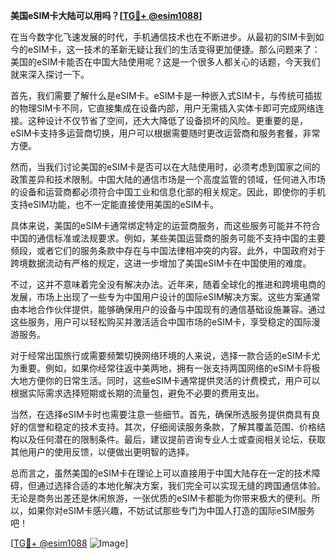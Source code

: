**美国eSIM卡大陆可以用吗？[[TG💪+ @esim1088](https://t.me/s/esim1088)]**

在当今数字化飞速发展的时代，手机通信技术也在不断进步。从最初的SIM卡到如今的eSIM卡，这一技术的革新无疑让我们的生活变得更加便捷。那么问题来了：美国的eSIM卡能否在中国大陆使用呢？这是一个很多人都关心的话题，今天我们就来深入探讨一下。

首先，我们需要了解什么是eSIM卡。eSIM卡是一种嵌入式SIM卡，与传统可插拔的物理SIM卡不同，它直接集成在设备内部，用户无需插入实体卡即可完成网络连接。这种设计不仅节省了空间，还大大降低了设备损坏的风险。更重要的是，eSIM卡支持多运营商切换，用户可以根据需要随时更改运营商和服务套餐，非常方便。

然而，当我们讨论美国的eSIM卡是否可以在大陆使用时，必须考虑到国家之间的政策差异和技术限制。中国大陆的通信市场是一个高度监管的领域，任何进入市场的设备和运营商都必须符合中国工业和信息化部的相关规定。因此，即使你的手机支持eSIM功能，也不一定能直接使用美国的eSIM卡。

具体来说，美国的eSIM卡通常绑定特定的运营商服务，而这些服务可能并不符合中国的通信标准或法规要求。例如，某些美国运营商的服务可能不支持中国的主要频段，或者它们的服务条款中存在与中国法律相冲突的内容。此外，中国政府对于跨境数据流动有严格的规定，这进一步增加了美国eSIM卡在中国使用的难度。

不过，这并不意味着完全没有解决办法。近年来，随着全球化的推进和跨境电商的发展，市场上出现了一些专为中国用户设计的国际eSIM解决方案。这些方案通常由本地合作伙伴提供，能够确保用户的设备与中国现有的通信基础设施兼容。通过这些服务，用户可以轻松购买并激活适合中国市场的eSIM卡，享受稳定的国际漫游服务。

对于经常出国旅行或需要频繁切换网络环境的人来说，选择一款合适的eSIM卡尤为重要。例如，如果你经常往返中美两地，拥有一张支持两国网络的eSIM卡将极大地方便你的日常生活。同时，这些eSIM卡通常提供灵活的计费模式，用户可以根据实际需求选择短期或长期的流量包，避免不必要的费用支出。

当然，在选择eSIM卡时也需要注意一些细节。首先，确保所选服务提供商具有良好的信誉和稳定的技术支持。其次，仔细阅读服务条款，了解其覆盖范围、价格结构以及任何潜在的限制条件。最后，建议提前咨询专业人士或查阅相关论坛，获取其他用户的使用反馈，以便做出更明智的选择。

总而言之，虽然美国的eSIM卡在理论上可以直接用于中国大陆存在一定的技术障碍，但通过选择合适的本地化解决方案，我们完全可以实现无缝的跨国通信体验。无论是商务出差还是休闲旅游，一张优质的eSIM卡都能为你带来极大的便利。所以，如果你对eSIM卡感兴趣，不妨试试那些专门为中国人打造的国际eSIM服务吧！

[[TG💪+ @esim1088](https://t.me/s/esim1088) ![Image](https://i.postimg.cc/4NQfJmqS/Snipaste-2025-05-13-00-14-12.png)]